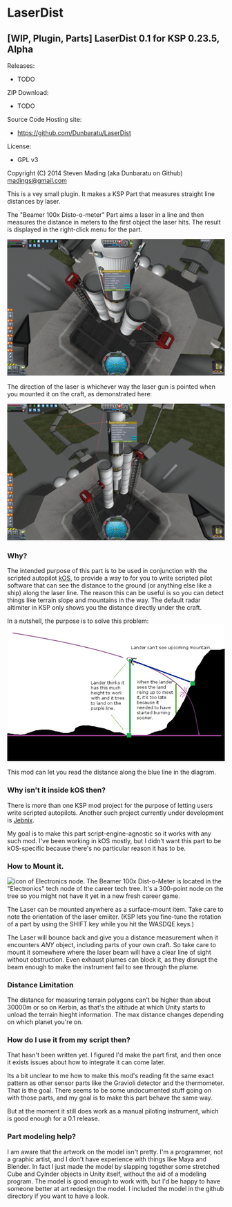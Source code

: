 LaserDist
=========

[WIP, Plugin, Parts] LaserDist 0.1 for KSP 0.23.5, Alpha
--------------------------------------------------------

Releases:

* TODO

ZIP Download:

* TODO

Source Code Hosting site:

* https://github.com/Dunbaratu/LaserDist

License:

* GPL v3

Copyright (C) 2014 Steven Mading (aka Dunbaratu on Github)
madings@gmail.com


This is a vey small plugin.  It makes a KSP Part that
measures straight line distances by laser.

The "Beamer 100x Disto-o-meter" Part aims a laser in a line
and then measures the distance in meters to the first object
the laser hits.  The result is displayed in the right-click
menu for the part.

![LaserDist screenshot 1](readme_screenshot1.png)

The direction of the laser is whichever way the laser gun is
pointed when you mounted it on the craft, as demonstrated here:

![LaserDist screenshot 2](readme_screenshot2.png)

### Why?

The intended purpose of this part is to be used in conjunction with
the scripted autopilot [kOS](https://github.com/KSP-KOS/KOS/releases), to
provide a way to for you to write scripted pilot software that can
see the distance to the ground (or anything else like a ship) along
the laser line.  The reason this can be useful is so you can detect
things like terrain slope and mountains in the way.  The default
radar altimiter in KSP only shows you the distance directly under
the craft.

In a nutshell, the purpose is to solve this problem:
![Laser Need Diagram](laser_need.png)

This mod can let you read the distance along the blue line in the diagram.

### Why isn't it inside kOS then?

There is more than one KSP mod project for the purpose of letting
users write scripted autopilots.  Another such project currently under
development is [Jebnix](https://github.com/griderd/Jebnix).

My goal is to make this part script-engine-agnostic so it works with
any such mod.  I've been working in kOS mostly, but I didn't want this
part to be kOS-specific because there's no particular reason it has
to be.

### How to Mount it.

![icon of Electronics node](http://wiki.kerbalspaceprogram.com/w/images/d/dd/Electronics.png). The Beamer 100x Dist-o-Meter is located in the "Electronics" tech node of the career tech tree. It's a 300-point node on the tree so you might not have it yet in a new fresh career game.

The Laser can be mounted anywhere as a surface-mount item.  Take care to
note the orientation of the laser emiiter.  (KSP lets you fine-tune
the rotation of a part by using the SHIFT key while you hit the WASDQE
keys.)

The Laser will bounce back and give you a distance measurement when
it encounters *ANY* object, including parts of your own craft.  So
take care to mount it somewhere where the laser beam will have a clear
line of sight without obstruction.  Even exhaust plumes can block it,
as they disrupt the beam enough to make the instrument fail to see 
through the plume.

### Distance Limitation

The distance for measuring terrain polygons can't be higher than about 30000m
or so on Kerbin, as that's the altitude at which Unity starts to unload
the terrain hieght information.  The max distance changes depending on
which planet you're on.


### How do I use it from my script then?

That hasn't been written yet.  I figured I'd make the part first, and
then once it exists issues about how to integrate it can come later.

Its a bit unclear to me how to make this mod's reading fit the same exact
pattern as other sensor parts like the Gravioli detector and
the thermometer.  That is the goal.  There seems to be some undocumented
stuff going on with those parts, and my goal is to make this part behave
the same way.

But at the moment it still does work as a manual piloting instrument,
which is good enough for a 0.1 release.

### Part modeling help?

I am aware that the artwork on the model isn't pretty.  I'm a 
programmer, not a graphic artist, and I don't have experience
with things like Maya and Blender.  In fact I just made the model
by slapping together some stretched Cube and Cylnder objects in
Unity itself, without the aid of a modeling program.  The model
is good enough to work with, but I'd be happy to have someone
better at art redesign the model.  I included the model in
the github directory if you want to have a look.



